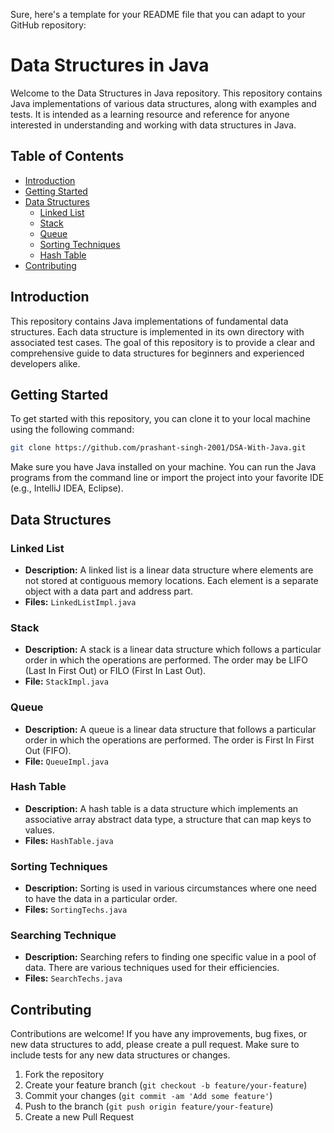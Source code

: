 Sure, here's a template for your README file that you can adapt to your GitHub repository:

# Data Structures in Java

Welcome to the Data Structures in Java repository. This repository contains Java implementations of various data structures, along with examples and tests. It is intended as a learning resource and reference for anyone interested in understanding and working with data structures in Java.

## Table of Contents

- [Introduction](#introduction)
- [Getting Started](#getting-started)
- [Data Structures](#data-structures)
  - [Linked List](#linked-list)
  - [Stack](#stack)
  - [Queue](#queue)
  - [Sorting Techniques](#sorting-techniques)
  - [Hash Table](#hash-table)
- [Contributing](#contributing)

## Introduction

This repository contains Java implementations of fundamental data structures. Each data structure is implemented in its own directory with associated test cases. The goal of this repository is to provide a clear and comprehensive guide to data structures for beginners and experienced developers alike.

## Getting Started

To get started with this repository, you can clone it to your local machine using the following command:

```bash
git clone https://github.com/prashant-singh-2001/DSA-With-Java.git
```

Make sure you have Java installed on your machine. You can run the Java programs from the command line or import the project into your favorite IDE (e.g., IntelliJ IDEA, Eclipse).

## Data Structures

### Linked List
- **Description:** A linked list is a linear data structure where elements are not stored at contiguous memory locations. Each element is a separate object with a data part and address part.
- **Files:** `LinkedListImpl.java`

### Stack
- **Description:** A stack is a linear data structure which follows a particular order in which the operations are performed. The order may be LIFO (Last In First Out) or FILO (First In Last Out).
- **File:** `StackImpl.java`

### Queue
- **Description:** A queue is a linear data structure that follows a particular order in which the operations are performed. The order is First In First Out (FIFO).
- **File:** `QueueImpl.java`

### Hash Table
- **Description:** A hash table is a data structure which implements an associative array abstract data type, a structure that can map keys to values.
- **Files:** `HashTable.java`

### Sorting Techniques
- **Description:** Sorting is used in various circumstances where one need to have the data in a particular order.
- **Files:** `SortingTechs.java`

### Searching Technique
- **Description:** Searching refers to finding one specific value in a pool of data. There are various techniques used for their efficiencies. 
- **Files:** `SearchTechs.java`


## Contributing

Contributions are welcome! If you have any improvements, bug fixes, or new data structures to add, please create a pull request. Make sure to include tests for any new data structures or changes.

1. Fork the repository
2. Create your feature branch (`git checkout -b feature/your-feature`)
3. Commit your changes (`git commit -am 'Add some feature'`)
4. Push to the branch (`git push origin feature/your-feature`)
5. Create a new Pull Request
